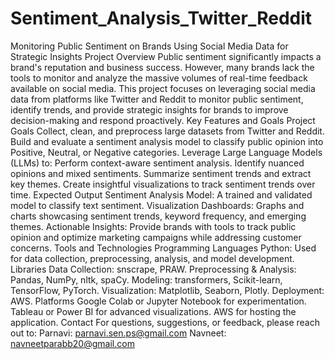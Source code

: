 # Sentiment_Analysis_Twitter_Reddit
Monitoring Public Sentiment on Brands Using Social Media Data for Strategic Insights
Project Overview
Public sentiment significantly impacts a brand's reputation and business success. However, many brands lack the tools to monitor and analyze the massive volumes of real-time feedback available on social media. This project focuses on leveraging social media data from platforms like Twitter and Reddit to monitor public sentiment, identify trends, and provide strategic insights for brands to improve decision-making and respond proactively.
Key Features and Goals
Project Goals
Collect, clean, and preprocess large datasets from Twitter and Reddit.
Build and evaluate a sentiment analysis model to classify public opinion into Positive, Neutral, or Negative categories.
Leverage Large Language Models (LLMs) to:
Perform context-aware sentiment analysis.
Identify nuanced opinions and mixed sentiments.
Summarize sentiment trends and extract key themes.
Create insightful visualizations to track sentiment trends over time.
Expected Output
Sentiment Analysis Model: A trained and validated model to classify text sentiment.
Visualization Dashboards: Graphs and charts showcasing sentiment trends, keyword frequency, and emerging themes.
Actionable Insights: Provide brands with tools to track public opinion and optimize marketing campaigns while addressing customer concerns.
Tools and Technologies
Programming Languages
Python: Used for data collection, preprocessing, analysis, and model development.
Libraries
Data Collection: snscrape, PRAW.
Preprocessing & Analysis: Pandas, NumPy, nltk, spaCy.
Modeling: transformers, Scikit-learn, TensorFlow, PyTorch.
Visualization: Matplotlib, Seaborn, Plotly.
Deployment: AWS.
Platforms
Google Colab or Jupyter Notebook for experimentation.
Tableau or Power BI for advanced visualizations.
AWS for hosting the application.
Contact
For questions, suggestions, or feedback, please reach out to:
Parnavi: parnavi.sen.ps@gmail.com
Navneet: navneetparabb20@gmail.com